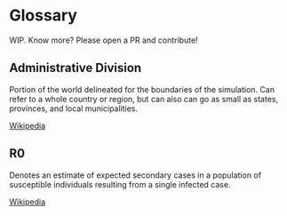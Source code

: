 # Glossary

WIP. Know more? Please open a PR and contribute!

## Administrative Division

Portion of the world delineated for the boundaries of the simulation. Can refer
to a whole country or region, but can also can go as small as states, provinces,
and local municipalities.

[Wikipedia](https://en.wikipedia.org/wiki/Administrative_division)

## R0

Denotes an estimate of expected secondary cases in a population of susceptible
individuals resulting from a single infected case.

[Wikipedia](https://en.wikipedia.org/wiki/Basic_reproduction_number)
